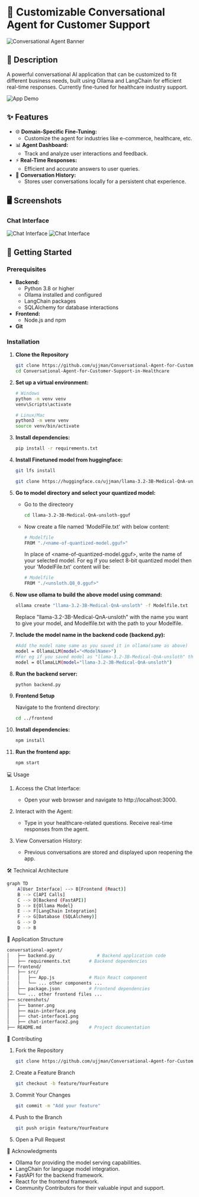 # 💬 Customizable Conversational Agent for Customer Support

![Conversational Agent Banner](screenshots/banner.png)

## 📝 Description

A powerful conversational AI application that can be customized to fit different business needs, built using Ollama and LangChain for efficient real-time responses. Currently fine-tuned for healthcare industry support.

![App Demo](screenshots/main-interface.png)

## ✨ Features

- 🌐 **Domain-Specific Fine-Tuning:**
  - Customize the agent for industries like e-commerce, healthcare, etc.
- 📊 **Agent Dashboard:**
  - Track and analyze user interactions and feedback.
- ⚡ **Real-Time Responses:**
  - Efficient and accurate answers to user queries.
- 💾 **Conversation History:**
  - Stores user conversations locally for a persistent chat experience.

## 🖥️ Screenshots

### Chat Interface

![Chat Interface](screenshots/chat-interface1.png)
![Chat Interface](screenshots/chat-interface2.png)
<!-- Add screenshot of the chat interface -->


## 🚀 Getting Started

### Prerequisites

- **Backend:**
  - Python 3.8 or higher
  - Ollama installed and configured
  - LangChain packages
  - SQLAlchemy for database interactions
- **Frontend:**
  - Node.js and npm
- **Git**

### Installation

1. **Clone the Repository**

   ```bash
   git clone https://github.com/ujjman/Conversational-Agent-for-Customer-Support-in-Healthcare
   cd Conversational-Agent-for-Customer-Support-in-Healthcare

2. **Set up a virtual environment:**

    ```bash
    # Windows
    python -m venv venv
    venv\Scripts\activate

    # Linux/Mac
    python3 -m venv venv
    source venv/bin/activate
    ```
3. **Install dependencies:**

    ```bash
    pip install -r requirements.txt
    ```

4. **Install Finetuned model from huggingface:**
    ```bash
    git lfs install

    git clone https://huggingface.co/ujjman/llama-3.2-3B-Medical-QnA-unsloth-gguf
    ```

5. **Go to model directory and select your quantized model:**
    - Go to the directeory
        ```bash
        cd llama-3.2-3B-Medical-QnA-unsloth-gguf
         ```
    - Now create a file named 'ModelFile.txt' with below content:
        ```bash
        # Modelfile
        FROM "./<name-of-quantized-model.gguf>"
        ```
        In place of <name-of-quantized-model.gguf>, write the name of your selected model. For eg if you select 8-bit quantized model then your 'ModelFile.txt' content will be:

        ```bash
        # Modelfile
        FROM "./<unsloth.Q8_0.gguf>"
        ```
6. **Now use ollama to build the above model using command:**
    ```bash
    ollama create "llama-3.2-3B-Medical-QnA-unsloth" -f Modelfile.txt
    ```
    Replace "llama-3.2-3B-Medical-QnA-unsloth" with the name you want to give your model, and Modelfile.txt with the path to your Modelfile.


4. **Include the model name in the backend code (backend.py):**

    ```bash
    #Add the model name same as you saved it in ollama(same as above)
    model = OllamaLLM(model="<ModelName>")
    #For eg if you saved model as "llama-3.2-3B-Medical-QnA-unsloth" then
    model = OllamaLLM(model="llama-3.2-3B-Medical-QnA-unsloth")
    ```

4. **Run the backend server:**

    ```bash
    python backend.py
    ```

5. **Frontend Setup**

    Navigate to the frontend directory:

    ```bash
    cd ../frontend
    ```

6. **Install dependencies:**

    ```bash
    npm install
    ```

7. **Run the frontend app:**

    ```bash
    npm start
    ```

    
💻 Usage
1. Access the Chat Interface:

    - Open your web browser and navigate to http://localhost:3000.

2. Interact with the Agent:

   - Type in your healthcare-related questions.
Receive real-time responses from the agent.

3. View Conversation History:

    - Previous conversations are stored and displayed upon reopening the app.


🛠️ Technical Architecture

```bash
graph TD
    A[User Interface] --> B[Frontend (React)]
    B --> C[API Calls]
    C --> D[Backend (FastAPI)]
    D --> E{Ollama Model}
    E --> F[LangChain Integration]
    F --> G[Database (SQLAlchemy)]
    G --> D
    D --> B
```

📁 Application Structure
```bash
conversational-agent/
│   ├── backend.py                # Backend application code
│   ├── requirements.txt       # Backend dependencies
├── frontend/
│   ├── src/
│   │   ├── App.js             # Main React component
│   │   └── ... other components ...
│   ├── package.json           # Frontend dependencies
│   └── ... other frontend files ...
├── screenshots/
│   ├── banner.png
│   ├── main-interface.png
│   ├── chat-interface1.png
│   ├── chat-interface2.png
├── README.md                  # Project documentation
```

🤝 Contributing
1. Fork the Repository

    ```bash
    git clone https://github.com/ujjman/Conversational-Agent-for-Customer-Support-in-Healthcare
    ```

2. Create a Feature Branch

    ```bash
    git checkout -b feature/YourFeature
    ```

3. Commit Your Changes

    ```bash
    git commit -m "Add your feature"
    ```

4. Push to the Branch

    ```bash
    git push origin feature/YourFeature
    ```

5. Open a Pull Request

🙏 Acknowledgments
- Ollama for providing the model serving capabilities.
- LangChain for language model integration.
- FastAPI for the backend framework.
- React for the frontend framework.
- Community Contributors for their valuable input and support.